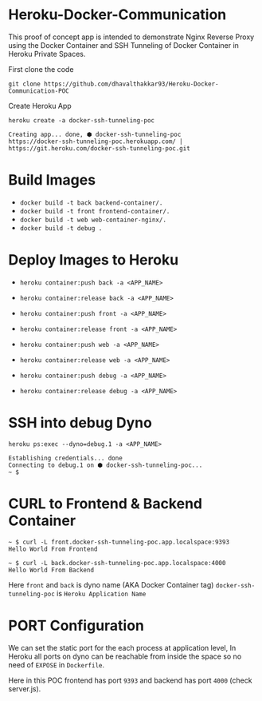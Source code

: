 # Heroku-Docker-Communication 

This proof of concept app is intended to demonstrate Nginx Reverse Proxy using the Docker Container and SSH Tunneling of Docker Container in Heroku Private Spaces.  

First clone the code

```
git clone https://github.com/dhavalthakkar93/Heroku-Docker-Communication-POC
```

Create Heroku App

```
heroku create -a docker-ssh-tunneling-poc

Creating app... done, ⬢ docker-ssh-tunneling-poc
https://docker-ssh-tunneling-poc.herokuapp.com/ | https://git.heroku.com/docker-ssh-tunneling-poc.git
```

# Build Images 

- `docker build -t back backend-container/.`
- `docker build -t front frontend-container/.`
- `docker build -t web web-container-nginx/.`
- `docker build -t debug .`

# Deploy Images to Heroku

- `heroku container:push back -a <APP_NAME>`
-  `heroku container:release back -a <APP_NAME>`

- `heroku container:push front -a <APP_NAME>`
- `heroku container:release front -a <APP_NAME>`

- `heroku container:push web -a <APP_NAME>`
- `heroku container:release web -a <APP_NAME>`

- `heroku container:push debug -a <APP_NAME>`
- `heroku container:release debug -a <APP_NAME>`

# SSH into debug Dyno

```
heroku ps:exec --dyno=debug.1 -a <APP_NAME>

Establishing credentials... done
Connecting to debug.1 on ⬢ docker-ssh-tunneling-poc... 
~ $ 
```

# CURL to Frontend & Backend Container

```
~ $ curl -L front.docker-ssh-tunneling-poc.app.localspace:9393
Hello World From Frontend

~ $ curl -L back.docker-ssh-tunneling-poc.app.localspace:4000
Hello World From Backend
```

Here `front` and `back` is dyno name (AKA Docker Container tag) `docker-ssh-tunneling-poc` is `Heroku Application Name`

# PORT Configuration 

We can set the static port for the each process at application level, In Heroku all ports on dyno can be reachable from inside the space so no need of `EXPOSE` in `Dockerfile`.

Here in this POC frontend has port `9393` and backend has port `4000` (check server.js).


